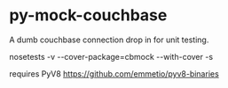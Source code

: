 py-mock-couchbase
=====================

A dumb couchbase connection drop in for unit testing.



nosetests -v --cover-package=cbmock --with-cover -s



requires PyV8
https://github.com/emmetio/pyv8-binaries
